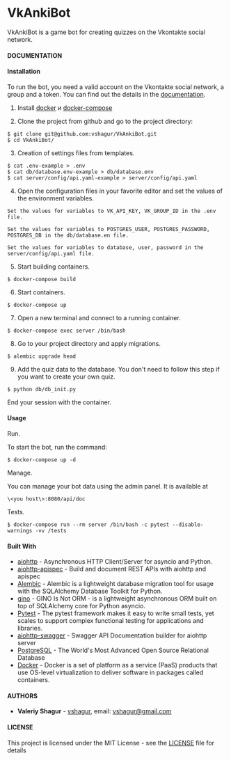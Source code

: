 # VkAnkiBot
VkAnkiBot is a game bot for creating quizzes on the Vkontakte social network.

#### DOCUMENTATION


#### Installation

To run the bot, you need a valid account on the Vkontakte social network, a group and a token. 
You can find out the details in the [documentation](https://vk.com/dev/manuals). 

1. Install [docker](https://docs.docker.com/engine/install/) и [docker-compose](https://docs.docker.com/compose/install/) 

2. Clone the project from github and go to the project directory:
```
$ git clone git@github.com:vshagur/VkAnkiBot.git
$ cd VkAnkiBot/
```

3. Creation of settings files from templates.
```
$ cat .env-example > .env
$ cat db/database.env-example > db/database.env
$ cat server/config/api.yaml-example > server/config/api.yaml
```

4. Open the configuration files in your favorite editor and set the values of the environment variables.
```
Set the values for variables to VK_API_KEY, VK_GROUP_ID in the .env file.

Set the values for variables to POSTGRES_USER, POSTGRES_PASSWORD, POSTGRES_DB in the db/database.en file.

Set the values for variables to database, user, password in the server/config/api.yaml file.
```

5. Start building containers.
```
$ docker-compose build
```

6. Start containers.
```
$ docker-compose up
```
7. Open a new terminal and connect to a running container.
```
$ docker-compose exec server /bin/bash
```
8. Go to your project directory and apply migrations.
```
$ alembic upgrade head
```
9. Add the quiz data to the database. You don't need to follow this step if you want to create your own quiz. 
```
$ python db/db_init.py
```
End your session with the container. 

#### Usage

Run.

To start the bot, run the command:

```
$ docker-compose up -d
```

Manage.

You can manage your bot data using the admin panel. It is available at 

```
\<you host\>:8080/api/doc
```

Tests.

```
$ docker-compose run --rm server /bin/bash -c pytest --disable-warnings -vv /tests
```

#### Built With

* [aiohttp](https://docs.aiohttp.org/en/stable/) - Asynchronous HTTP Client/Server for asyncio and Python.
* [aiohttp-apispec](https://pypi.org/project/aiohttp-apispec/) - Build and document REST APIs with aiohttp and apispec
* [Alembic](https://alembic.sqlalchemy.org/en/latest/) - Alembic is a lightweight database migration tool for usage with the SQLAlchemy Database Toolkit for Python.
* [gino](https://python-gino.org/) - GINO Is Not ORM - is a lightweight asynchronous ORM built on top of SQLAlchemy core for Python asyncio.
* [Pytest](https://docs.pytest.org/en/latest/) - The pytest framework makes it easy to write small tests, yet scales to support complex functional testing for applications and libraries.
* [aiohttp-swagger](https://aiohttp-swagger.readthedocs.io/en/latest/) - Swagger API Documentation builder for aiohttp server
* [PostgreSQL](https://www.postgresql.org/) - The World's Most Advanced Open Source Relational Database
* [Docker](https://www.docker.com/) - Docker is a set of platform as a service (PaaS) products that use OS-level virtualization to deliver software in packages called containers.


#### AUTHORS

* **Valeriy Shagur**  - [vshagur](https://github.com/vshagur), email: vshagur@gmail.com

#### LICENSE

This project is licensed under the MIT License - see the [LICENSE](https://github.com/vshagur/exgrex-py/blob/docs/LICENSE) file for details
